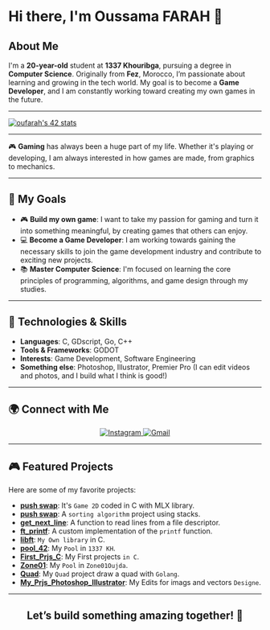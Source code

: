 # Hi there, I'm Oussama FARAH 👋

## About Me

I'm a **20-year-old** student at **1337 Khouribga**, pursuing a degree in **Computer Science**. Originally from **Fez**, Morocco, I’m passionate about learning and growing in the tech world. My goal is to become a **Game Developer**, and I am constantly working toward creating my own games in the future.

---

   [![oufarah's 42 stats](https://badge.mediaplus.ma/binary/oufarah)](https://github.com/oakoudad/badge42)

---
🎮 **Gaming** has always been a huge part of my life. Whether it's playing or developing, I am always interested in how games are made, from graphics to mechanics.

---

## 🚀 My Goals

- 🎮 **Build my own game**: I want to take my passion for gaming and turn it into something meaningful, by creating games that others can enjoy.
- 💻 **Become a Game Developer**: I am working towards gaining the necessary skills to join the game development industry and contribute to exciting new projects.
- 📚 **Master Computer Science**: I'm focused on learning the core principles of programming, algorithms, and game design through my studies.

---

## 🔧 Technologies & Skills

- **Languages**: C, GDscript, Go, C++
- **Tools & Frameworks**: GODOT
- **Interests**: Game Development, Software Engineering
- **Something else**: Photoshop, Illustrator, Premier Pro (I can edit videos and photos, and I build what I think is good!)

---

## 🌍 Connect with Me

<div align="center">
  <a href="https://www.instagram.com/oussama._.farah/">
    <img src="https://img.shields.io/badge/Instagram-%23E4405F.svg?style=for-the-badge&logo=Instagram&logoColor=white" alt="Instagram">
  </a>
  <a href="mailto:oussama05farah@gmail.com">
    <img src="https://img.shields.io/badge/Gmail-D14836?style=for-the-badge&logo=gmail&logoColor=white" alt="Gmail">
  </a>
</div>

---

## 🎮 Featured Projects

Here are some of my favorite projects:

- **[push swap](https://github.com/oussama-fa/so_long_42)**: It's `Game 2D` coded in C with MLX library.
- **[push swap](https://github.com/oussama-fa/push_swap_42)**: A `sorting algorithm` project using stacks.
- **[get_next_line](https://github.com/oussama-fa/get_next_line_42)**: A function to read lines from a file descriptor.
- **[ft_printf](https://github.com/oussama-fa/ft_printf_42)**: A custom implementation of the `printf` function.
- **[libft](https://github.com/oussama-fa/libft_42)**: `My Own library` in C.
- **[pool_42](https://github.com/oussama-fa/Pool_42)**: My `Pool` in `1337 KH`.
- **[First_Prjs_C](https://github.com/oussama-fa/First_Prjs_C)**: My First projects `in C`.
- **[Zone01](https://github.com/oussama-fa/Zone01)**: My `Pool` in `Zone01Oujda`.
- **[Quad](https://github.com/oussama-fa/Quad)**: My `Quad` project draw a quad with `Golang`.
- **[My_Prjs_Photoshop_Illustrator](https://github.com/oussama-fa/My_Prjs_Photoshop_Illustrator)**: My Edits for imags and vectors `Designe`.

---

<div align="center">
  <h2>Let’s build something amazing together! 🚀</h2>
</div>